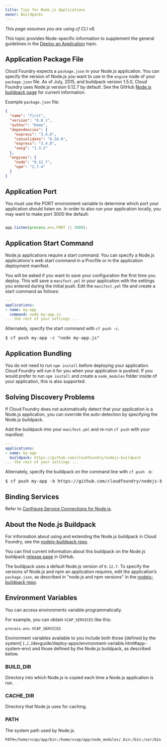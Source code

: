 ```yaml
---
title: Tips for Node.js Applications
owner: Buildpacks
---
```


<strong></strong>

_This page assumes you are using cf CLI v6._

This topic provides Node-specific information to supplement the general guidelines in the [Deploy an Application](../../devguide/deploy-apps/deploy-app.html) topic.

## <a id='packagejson'></a> Application Package File ##

Cloud Foundry expects a `package.json` in your Node.js application.
You can specify the version of Node.js you want to use in the `engine` node of
your `package.json` file.
As of July, 2015, and buildpack version 1.5.0, Cloud Foundry uses Node.js version 0.12.7 by default.
See the GitHub [Node.js buildpack page](https://github.com/cloudfoundry/nodejs-buildpack) for current information.

Example `package.json` file:

~~~JSON
{
  "name": "first",
  "version": "0.0.1",
  "author": "Demo",
  "dependencies": {
    "express": "3.4.8",
    "consolidate": "0.10.0",
    "express": "3.4.8",
    "swig": "1.3.2"
  },
  "engines": {
    "node": "0.12.7",
    "npm": "2.7.4"
  }
}
~~~

## <a id='port'></a> Application Port ##

You must use the PORT environment variable to determine which port your
application should listen on.
In order to also run your application locally, you may want to make port 3000
the default:

~~~javascript

app.listen(process.env.PORT || 3000);

~~~

## <a id='start'></a> Application Start Command ##

Node.js applications require a start command.
You can specify a Node.js applications's web start command in a Procfile or in
the application deployment manifest.

You will be asked if you want to save your configuration the first time you
deploy.
This will save a `manifest.yml` in your application with the settings you
entered during the initial push.
Edit the `manifest.yml` file and create a start command as follows:

~~~yaml
---
applications:
- name: my-app
  command: node my-app.js
... the rest of your settings ...
~~~

Alternately, specify the start command with `cf push -c`.

<pre class="terminal">
$ cf push my-app -c "node my-app.js"
</pre>

## <a id='nodemodules'></a> Application Bundling ##

You do not need to run `npm install` before deploying your application.
Cloud Foundry will run it for you when your application is pushed.
If you would prefer to run `npm install` and create a `node_modules` folder
inside of your application, this is also supported.

## <a id='discovery'></a> Solving Discovery Problems ##

If Cloud Foundry does not automatically detect that your application is a
Node.js application, you can override the auto-detection by specifying the
Node.js buildpack.

Add the buildpack into your `manifest.yml` and re-run `cf push` with your
manifest:

~~~yaml
---
applications:
- name: my-app
  buildpack: https://github.com/cloudfoundry/nodejs-buildpack
... the rest of your settings ...
~~~

Alternately, specify the buildpack on the command line with `cf push -b`:

<pre class="terminal">
$ cf push my-app -b https://github.com/cloudfoundry/nodejs-buildpack
</pre>

## <a id='services'></a> Binding Services ##

Refer to [Configure Service Connections for Node.js](./node-service-bindings.html).

## <a id='buildpack'></a> About the Node.js Buildpack ##

For information about using and extending the Node.js buildpack in Cloud
Foundry, see the [nodejs-buildpack repo](https://github.com/cloudfoundry/nodejs-buildpack).

You can find current information about this buildpack on the Node.js buildpack [release page](https://github.com/cloudfoundry/nodejs-buildpack/releases) in GitHub.

The buildpack uses a default Node.js version of `0.12.7`. To specify the versions of Node.js and npm an application requires, edit the application’s `package.json`, as described in "node.js and npm versions" in the [nodejs-buildpack repo](https://github.com/cloudfoundry/nodejs-buildpack).

## <a id='env-var'></a>Environment Variables ##

You can access environments variable programmatically.

For example, you can obtain `VCAP_SERVICES` like this:

```
process.env.VCAP_SERVICES
```

Environment variables available to you include both those [defined by the system]
(../../devguide/deploy-apps/environment-variable.html#app-system-env)
and those defined by the Node.js buildpack, as described below.

### <a id='BUILD-DIR'></a>BUILD_DIR ###
Directory into which Node.js is copied each time a Node.js application is run.

### <a id='CACHE-DIR'></a>CACHE_DIR ###

Directory that Node.js uses for caching.

### <a id='PATH'></a>PATH ###

The system path used by Node.js.

`PATH=/home/vcap/app/bin:/home/vcap/app/node_modules/.bin:/bin:/usr/bin`

